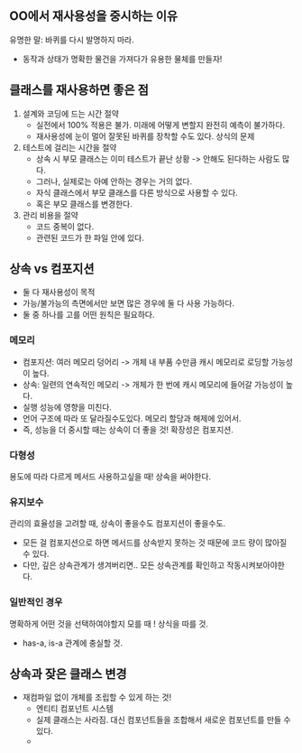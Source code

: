 ## OO에서 재사용성을 중시하는 이유
유명한 말: 바퀴를 다시 발명하지 마라. 
- 동작과 상태가 명확한 물건을 가져다가 유용한 물체를 만들자! 

## 클래스를 재사용하면 좋은 점
1. 설계와 코딩에 드는 시간 절약
   - 실전에서 100% 적용은 불가. 미래에 어떻게 변할지 완전히 예측이 불가하다.
   - 재사용성에 눈이 멀어 잘못된 바퀴를 장착할 수도 있다. 상식의 문제
2. 테스트에 걸리는 시간을 절약
   - 상속 시 부모 클래스는 이미 테스트가 끝난 상황 -> 안해도 된다하는 사람도 많다.
   - 그러나, 실제로는 아예 안하는 경우는 거의 없다. 
   - 자식 클래스에서 부모 클래스를 다른 방식으로 사용할 수 있다.
   - 혹은 부모 클래스를 변경한다. 
3. 관리 비용을 절약
   - 코드 중복이 없다. 
   - 관련된 코드가 한 파일 안에 있다. 

## 상속 vs 컴포지션
- 둘 다 재사용성이 목적
- 가능/불가능의 측면에서만 보면 많은 경우에 둘 다 사용 가능하다.
- 둘 중 하나를 고를 어떤 원칙은 필요하다.

### 메모리
- 컴포지션: 여러 메모리 덩어리 -> 개체 내 부품 수만큼 캐시 메모리로 로딩할 가능성이 높다.
- 상속: 일련의 연속적인 메모리 -> 개체가 한 번에 캐시 메모리에 들어갈 가능성이 높다.
- 실행 성능에 영향을 미친다.
- 언어 구조에 따라 또 달라질수도있다. 메모리 할당과 해제에 있어서.
- 즉, 성능을 더 중시할 때는 상속이 더 좋을 것! 확장성은 컴포지션.

### 다형성
용도에 따라 다르게 메서드 사용하고싶을 때! 상속을 써야한다.

### 유지보수
관리의 효율성을 고려할 때, 상속이 좋을수도 컴포지션이 좋을수도.

- 모든 걸 컴포지션으로 하면 메서드를 상속받지 못하는 것 때문에 코드 량이 많아질 수 있다. 
- 다만, 깊은 상속관계가 생겨버리면.. 모든 상속관계를 확인하고 작동시켜보아야한다. 

### 일반적인 경우
명확하게 어떤 것을 선택하여야할지 모를 때 ! 상식을 따를 것.
- has-a, is-a 관계에 충실할 것. 

## 상속과 잦은 클래스 변경
- 재컴파일 없이 개체를 조립할 수 있게 하는 것! 
  - 엔티티 컴포넌트 시스템
  - 실제 클래스는 사라짐. 대신 컴포넌트들을 조합해서 새로운 컴포넌트를 만들 수 있다.
  - 